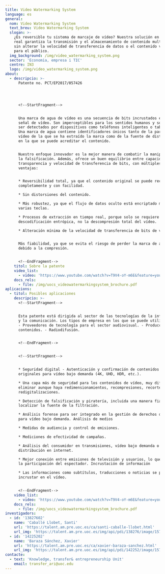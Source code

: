 ```yaml
---
title: Video Watermarking System
language: es
general:
  nom: Video Watermarking System
  text_breu: Video Watermarking System
  slogan: >-
    ¿Es reversible tu sistema de marcaje de vídeo? Nuestra solución en tiempo
    real garantiza la transmisión y el almacenamiento de contenido multimedia
    sin alterar la velocidad de transferencia de datos o el contenido visible
    para el público.
  img_background: /img/video_watermarking_system.png
  sector: 'Economia, empresa i TIC'
  centre: IN3
  logo: /img/video_watermarking_system.png
about:
  - descripcio: >-
      Patente no. PCT/EP2017/057426




      <!--StartFragment-->


      Una marca de agua de vídeo es una secuencia de bits incrustados en una
      señal de vídeo. Son imperceptibles para los sentidos humanos y solo pueden
      ser detectados por dispositivos como teléfonos inteligentes o tabletas.
      Una marca de agua contiene identificadores únicos tanto de la parte de
      vídeo de la que se ha extraído la marca como de la fuente de distribución
      en la que se puede acreditar el contenido.


      Nuestro enfoque innovador es la mejor manera de combatir la manipulación y
      la falsificación. Además, ofrece un buen equilibrio entre capacidad,
      transparencia y velocidad de transferencia de bits, con múltiples
      ventajas:


      * Reversibilidad total, ya que el contenido original se puede recuperar
      completamente y con facilidad.

      * Sin distorsiones del contenido.

      * Más robustez, ya que el flujo de datos oculto está encriptado mediante
      varias teclas.

      * Procesos de extracción en tiempo real, porque solo se requiere la
      descodificación entrópica, no la descompresión total del vídeo.

      * Alteración mínima de la velocidad de transferencia de bits de vídeo.


      Más fiabilidad, ya que se evita el riesgo de perder la marca de agua
      debido a la compresión.


      <!--EndFragment-->
    titol: Sobre la patente
    video_list:
      - video: 'https://www.youtube.com/watch?v=T9V4-oY-m6E&feature=youtu.be'
    docs_rels:
      - file: /img/uocs_videowatermarkingsystem_brochure.pdf
aplicacions:
  - titol: Posibles aplicaciones
    descripcio: >-
      <!--StartFragment-->


      Esta patente está dirigida al sector de las tecnologías de la información
      y la comunicación. Los tipos de empresa en los que se puede utilizar son:
      - Proveedores de tecnología para el sector audiovisual. - Producción de
      contenidos. - Radiodifusión.


      <!--EndFragment-->


      <!--StartFragment-->


      * Seguridad digital - Autenticación y confirmación de contenidos
      originales para vídeo bajo demanda (4K, UHD, HDR, etc.). 

      * Una capa más de seguridad para los contenidos de vídeo, muy difícil de
      eliminar aunque haya redimensionamientos, recompresiones, recortes o
      redigitalizaciones. 

      * Detección de falsificación y piratería, incluida una manera fiable de
      localizar la fuente de la filtración. 

      * Análisis forense para ser integrado en la gestión de derechos digitales
      para vídeo bajo demanda. Análisis de medios 

      * Medidas de audiencia y control de emisiones. 

      * Mediciones de efectividad de campañas. 

      * Análisis del consumidor en transmisiones, vídeo bajo demanda o incluso
      distribución en internet. 

      * Mejor conexión entre emisiones de televisión y usuarios, lo que aumenta
      la participación del espectador. Incrustación de información 

      * Las informaciones como subtítulos, traducciones o noticias se pueden
      incrustar en el vídeo.


      <!--EndFragment-->
    video_list:
      - video: 'https://www.youtube.com/watch?v=T9V4-oY-m6E&feature=youtu.be'
    docs_rels:
      - file: /img/uocs_videowatermarkingsystem_brochure.pdf
investigadors:
  - id: '13827602'
    name: 'Caballé Llobet, Santi'
    url: 'https://talent.am.pre.uoc.es/ca/santi-caballe-llobet.html'
    url_img: 'https://talent.am.pre.uoc.es/img/api/pdi/138276/image/1572253930175'
  - id: '14225202'
    name: 'Baraza Sánchez, Xavier'
    url: 'https://talent.am.pre.uoc.es/ca/xavier-baraza-sanchez.html'
    url_img: 'https://talent.am.pre.uoc.es/img/api/pdi/142252/image/1573926396022'
contacte:
  - text: 'Knowledge, transfer& entrepreneurship Unit'
    email: transfer_ari@uoc.edu
---
```

